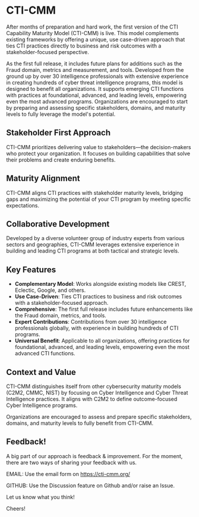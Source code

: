 # CTI-CMM

After months of preparation and hard work, the first version of the CTI Capability Maturity Model (CTI-CMM) is live. This model complements existing frameworks by offering a unique, use case-driven approach that ties CTI practices directly to business and risk outcomes with a stakeholder-focused perspective. 

As the first full release, it includes future plans for additions such as the Fraud domain, metrics and measurement, and tools. Developed from the ground up by over 30 intelligence professionals with extensive experience in creating hundreds of cyber threat intelligence programs, this model is designed to benefit all organizations. It supports emerging CTI functions with practices at foundational, advanced, and leading levels, empowering even the most advanced programs. Organizations are encouraged to start by preparing and assessing specific stakeholders, domains, and maturity levels to fully leverage the model's potential.

## Stakeholder First Approach

CTI-CMM prioritizes delivering value to stakeholders—the decision-makers who protect your organization. It focuses on building capabilities that solve their problems and create enduring benefits.

## Maturity Alignment

CTI-CMM aligns CTI practices with stakeholder maturity levels, bridging gaps and maximizing the potential of your CTI program by meeting specific expectations.

## Collaborative Development

Developed by a diverse volunteer group of industry experts from various sectors and geographies, CTI-CMM leverages extensive experience in building and leading CTI programs at both tactical and strategic levels.

## Key Features

- **Complementary Model**: Works alongside existing models like CREST, Eclectic, Google, and others.
- **Use Case-Driven**: Ties CTI practices to business and risk outcomes with a stakeholder-focused approach.
- **Comprehensive**: The first full release includes future enhancements like the Fraud domain, metrics, and tools.
- **Expert Contributions**: Contributions from over 30 intelligence professionals globally, with experience in building hundreds of CTI programs.
- **Universal Benefit**: Applicable to all organizations, offering practices for foundational, advanced, and leading levels, empowering even the most advanced CTI functions.

## Context and Value

CTI-CMM distinguishes itself from other cybersecurity maturity models (C2M2, CMMC, NIST) by focusing on Cyber Intelligence and Cyber Threat Intelligence practices. It aligns with C2M2 to define outcome-focused Cyber Intelligence programs.

Organizations are encouraged to assess and prepare specific stakeholders, domains, and maturity levels to fully benefit from CTI-CMM.

## Feedback!

A big part of our approach is feedback & improvement. For the moment, there are two ways of sharing your feedback with us. 

EMAIL: Use the email form on https://cti-cmm.org/

GITHUB: Use the Discussion feature on Github and/or raise an Issue.

Let us know what you think!

Cheers!
